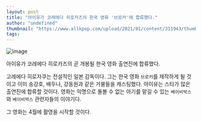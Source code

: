 ```yaml
---
layout: post
title: "아이유가 코레에다 히로카즈의 한국 영화 '브로커'에 합류했다."
author: "undefined"
thumbnail: "https://www.allkpop.com/upload/2021/01/content/311943/thumb/1612140232-20210131-iu.jpg"
tags: 
---
```



![image](https://www.allkpop.com/upload/2021/01/content/311943/1612140232-20210131-iu.jpg)

아이유가 코레에다 히로카즈의 곧 개봉될 한국 영화 출연진에 합류했다.

고레에다 히로자쿠는 전설적인 일본 감독이다. 그는 한국 영화 `브로커`를 제작하게 될 것이고 이미 송강호, 배두나, 강동원과 같은 거물들을 캐스팅했다. 아이유는 스타가 많은 출연진에 합류할 것이다. 영화는 익명으로 돌볼 수 없는 아기를 맡길 수 있는 `베이비박스`와 `베이비박스` 관련자들의 이야기다.

그 영화는 4월에 촬영을 시작할 것이다.